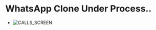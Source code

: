 # WhatsApp Clone Under Process..

- ![CALLS_SCREEN](https://github.com/SalikSayyed/WhatsAppClone/blob/main/assets/ChatsScreen.png=250x400)
